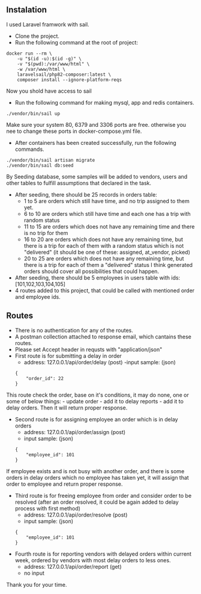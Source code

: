 
## Instalation
I used Laravel framwork with sail.
- Clone the project.
- Run the following command at the root of project:
```
docker run --rm \
    -u "$(id -u):$(id -g)" \
    -v "$(pwd):/var/www/html" \
    -w /var/www/html \
    laravelsail/php82-composer:latest \
    composer install --ignore-platform-reqs
```
Now you shold have access to sail
- Run the following command for making mysql, app and redis containers.
```
./vendor/bin/sail up

```
Make sure your system  80, 6379 and 3306 ports are free. otherwise you nee to change these ports in docker-compose.yml file.
- After containers has been created successfully, run the following commands.
```
./vendor/bin/sail artisan migrate
./vendor/bin/sail db:seed
```
By Seeding database, some samples will be added to vendors, users and other tables to fulfill assumptions that declared in the task.
- After seeding, there should be 25 records in orders table:
    - 1 to 5 are orders which still have time, and no trip assigned to them yet.
    - 6 to 10 are orders which still have time and each one has a trip with random status
    - 11 to 15 are orders which does not have any remaining time and there is no trip for them
    - 16 to 20 are orders which does not have any remaining time, but there is a trip for each of them with a random status which is not "delivered" (it should be one of these: assigned, at_vendor, picked)
    - 20 to 25 are orders which does not have any remaining time, but there is a trip for each of them a "delivered" status
I think generated orders should cover all possibilities that could happen.
- After seeding, there should be 5 employees in users table with ids: [101,102,103,104,105]
- 4 routes added to this project, that could be called with mentioned order and employee ids.
## Routes
- There is no authentication for any of the routes.
- A postman collection attached to response email, which cantains these routes.
- Please set Accept header in requsts with "application/json"
- First route is for submitting a delay in order
    - address: 127.0.0.1/api/order/delay (post)
    -input sample: (json)
    ```
    {
        "order_id": 22
    }
    ```
This route check the order, base on it's conditions, it may do none, one or some of below things:
    - update order
    - add it to delay reports
    - add it to delay orders.
Then it will return proper response.
- Second route is for assigning employee an order which is in delay orders
    - address: 127.0.0.1/api/order/assign (post)
    - input sample: (json)
    ```
    {
        "employee_id": 101
    }
    ```
If employee exists and is not busy with another order, and there is some orders in delay orders which no employee has taken yet, it will assign that order to employee and return proper response.
- Third route is for freeing employee from order and consider order to be resolved (after an order resolved, it could be again added to delay process with first method)
    - address: 127.0.0.1/api/order/resolve (post)
    - input sample: (json)
    ```
    {
        "employee_id": 101
    }
    ```
- Fourth route is for reporting vendors with delayed orders within current week, ordered by vendors with most delay orders to less ones.
    - address: 127.0.0.1/api/order/report (get)
    - no input

Thank you for your time.
